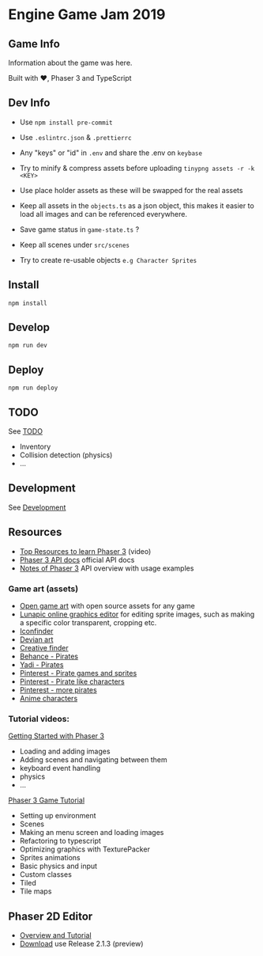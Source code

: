 # Engine Game Jam 2019

## Game Info

Information about the game was here.

Built with ♥️, Phaser 3 and TypeScript

## Dev Info

- Use `npm install pre-commit`
- Use `.eslintrc.json` & `.prettierrc`
- Any "keys" or "id" in `.env` and share the .env on `keybase`
- Try to minify & compress assets before uploading `tinypng assets -r -k <KEY>`
- Use place holder assets as these will be swapped for the real assets

- Keep all assets in the `objects.ts` as a json object, this makes it easier to load all images and can be referenced everywhere.
- Save game status in `game-state.ts` ?
- Keep all scenes under `src/scenes`
- Try to create re-usable objects `e.g Character Sprites`

## Install

```
npm install
```

## Develop

```
npm run dev
```

## Deploy

```
npm run deploy
```

## TODO

See [TODO](./TODO.md)

- Inventory
- Collision detection (physics)
- ...

## Development

See [Development](./Development.md)

## Resources

- [Top Resources to learn Phaser 3](https://www.youtube.com/watch?v=zIQEvZnQELg) (video)
- [Phaser 3 API docs](https://photonstorm.github.io/phaser3-docs/) official API docs
- [Notes of Phaser 3](https://rexrainbow.github.io/phaser3-rex-notes/docs/site/) API overview with usage examples

### Game art (assets)

- [Open game art](https://opengameart.org/) with open source assets for any game
- [Lunapic online graphics editor](https://www4.lunapic.com/editor/) for editing sprite images, such as making a specific color transparent, cropping etc.
- [Iconfinder](https://www.iconfinder.com/)
- [Devian art](https://www.deviantart.com/)
- [Creative finder](http://thecreativefinder.com/)
- [Behance - Pirates](https://www.behance.net/gallery/19504367/PIRATES)
- [Yadi - Pirates](https://yadi.sk/a/dwfyQ0FE3WGR7o)
- [Pinterest - Pirate games and sprites](https://www.pinterest.co.uk/sahmed3123/pirate-games-and-sprites/)
- [Pinterest - Pirate like characters](https://www.pinterest.co.uk/pin/304767099756467653/visual-search/?cropSource=6&h=298&w=423&x=13&y=10)
- [Pinterest - more pirates](https://www.pinterest.co.uk/pin/531776668474826062/?d=t&mt=login)
- [Anime characters](https://www.pinterest.co.uk/pin/765400899147424256/?nic=1)

### Tutorial videos:

[Getting Started with Phaser 3](https://www.youtube.com/watch?v=7cpZ5Y7THmo)

- Loading and adding images
- Adding scenes and navigating between them
- keyboard event handling
- physics
- ...

[Phaser 3 Game Tutorial](https://www.youtube.com/watch?v=wDOym-mXxO4&list=PLitFP8FdScfHcJQ-kDmm0i6aOhinVO7ND)

- Setting up environment
- Scenes
- Making an menu screen and loading images
- Refactoring to typescript
- Optimizing graphics with TexturePacker
- Sprites animations
- Basic physics and input
- Custom classes
- Tiled
- Tile maps

## Phaser 2D Editor

- [Overview and Tutorial](https://www.youtube.com/watch?v=yxbmoFm0d4k)
- [Download](https://phasereditor2d.com/blog/downloads) use Release 2.1.3 (preview)
